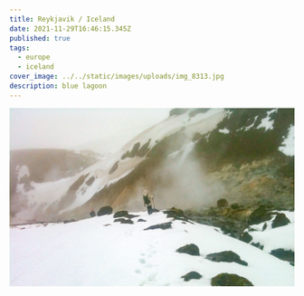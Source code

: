 ```yaml
---
title: Reykjavik / Iceland
date: 2021-11-29T16:46:15.345Z
published: true
tags:
  - europe
  - iceland
cover_image: ../../static/images/uploads/img_8313.jpg
description: blue lagoon
---
```

![](../../static/images/uploads/img_8394-2.jpg)